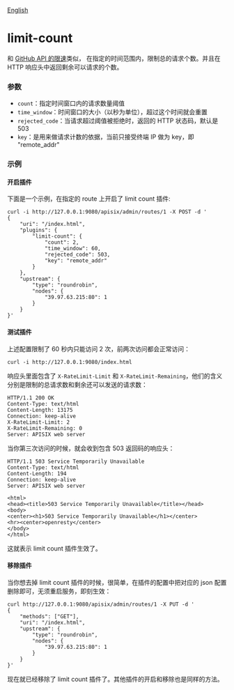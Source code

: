 [English](limit-count.md)
# limit-count

和 [GitHub API 的限速](https://developer.github.com/v3/#rate-limiting)类似，
在指定的时间范围内，限制总的请求个数。并且在 HTTP 响应头中返回剩余可以请求的个数。

### 参数
* `count`：指定时间窗口内的请求数量阈值
* `time_window`：时间窗口的大小（以秒为单位），超过这个时间就会重置
* `rejected_code`：当请求超过阈值被拒绝时，返回的 HTTP 状态码，默认是 503
* `key`：是用来做请求计数的依据，当前只接受终端 IP 做为 key，即 "remote_addr"

### 示例

#### 开启插件
下面是一个示例，在指定的 route 上开启了 limit count 插件:

```shell
curl -i http://127.0.0.1:9080/apisix/admin/routes/1 -X POST -d '
{
    "uri": "/index.html",
    "plugins": {
        "limit-count": {
            "count": 2,
            "time_window": 60,
            "rejected_code": 503,
            "key": "remote_addr"
        }
    },
    "upstream": {
        "type": "roundrobin",
        "nodes": {
            "39.97.63.215:80": 1
        }
    }
}'
```

#### 测试插件
上述配置限制了 60 秒内只能访问 2 次，前两次访问都会正常访问：
```shell
curl -i http://127.0.0.1:9080/index.html
```

响应头里面包含了 `X-RateLimit-Limit` 和 `X-RateLimit-Remaining`，他们的含义分别是限制的总请求数和剩余还可以发送的请求数：
```
HTTP/1.1 200 OK
Content-Type: text/html
Content-Length: 13175
Connection: keep-alive
X-RateLimit-Limit: 2
X-RateLimit-Remaining: 0
Server: APISIX web server
```

当你第三次访问的时候，就会收到包含 503 返回码的响应头：
```
HTTP/1.1 503 Service Temporarily Unavailable
Content-Type: text/html
Content-Length: 194
Connection: keep-alive
Server: APISIX web server

<html>
<head><title>503 Service Temporarily Unavailable</title></head>
<body>
<center><h1>503 Service Temporarily Unavailable</h1></center>
<hr><center>openresty</center>
</body>
</html>
```

这就表示 limit count 插件生效了。

#### 移除插件
当你想去掉 limit count 插件的时候，很简单，在插件的配置中把对应的 json 配置删除即可，无须重启服务，即刻生效：

```shell
curl http://127.0.0.1:9080/apisix/admin/routes/1 -X PUT -d '
{
    "methods": ["GET"],
    "uri": "/index.html",
    "upstream": {
        "type": "roundrobin",
        "nodes": {
            "39.97.63.215:80": 1
        }
    }
}'
```

现在就已经移除了 limit count 插件了。其他插件的开启和移除也是同样的方法。
